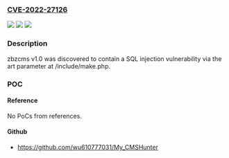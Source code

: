 ### [CVE-2022-27126](https://cve.mitre.org/cgi-bin/cvename.cgi?name=CVE-2022-27126)
![](https://img.shields.io/static/v1?label=Product&message=n%2Fa&color=blue)
![](https://img.shields.io/static/v1?label=Version&message=n%2Fa&color=blue)
![](https://img.shields.io/static/v1?label=Vulnerability&message=n%2Fa&color=brighgreen)

### Description

zbzcms v1.0 was discovered to contain a SQL injection vulnerability via the art parameter at /include/make.php.

### POC

#### Reference
No PoCs from references.

#### Github
- https://github.com/wu610777031/My_CMSHunter


